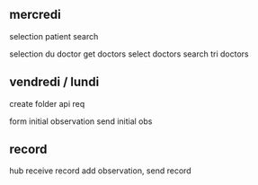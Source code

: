 ## mercredi
selection patient
  search

selection du doctor
  get doctors
  select doctors
  search
  tri doctors

## vendredi / lundi
create folder
  api req

form initial observation
  send initial obs

## record
hub
  receive record
  add observation, send record

